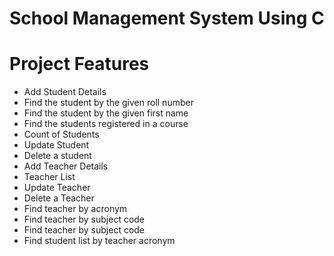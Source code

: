 # School Management System Using C

# Project Features

- Add Student Details
- Find the student by the given roll number
- Find the student by the given first name
- Find the students registered in a course
- Count of Students
- Update Student
- Delete a student
- Add Teacher Details
- Teacher List
- Update Teacher
- Delete a Teacher
- Find teacher by acronym
- Find teacher by subject code
- Find teacher by subject code
- Find student list by teacher acronym
